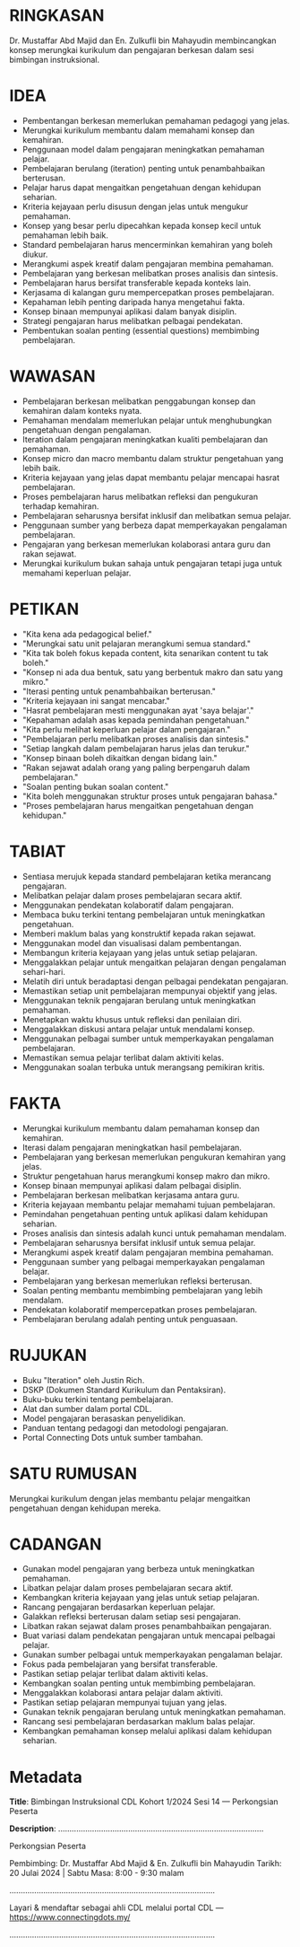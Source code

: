 # RINGKASAN
Dr. Mustaffar Abd Majid dan En. Zulkufli bin Mahayudin membincangkan konsep merungkai kurikulum dan pengajaran berkesan dalam sesi bimbingan instruksional.

# IDEA
- Pembentangan berkesan memerlukan pemahaman pedagogi yang jelas.
- Merungkai kurikulum membantu dalam memahami konsep dan kemahiran.
- Penggunaan model dalam pengajaran meningkatkan pemahaman pelajar.
- Pembelajaran berulang (iteration) penting untuk penambahbaikan berterusan.
- Pelajar harus dapat mengaitkan pengetahuan dengan kehidupan seharian.
- Kriteria kejayaan perlu disusun dengan jelas untuk mengukur pemahaman.
- Konsep yang besar perlu dipecahkan kepada konsep kecil untuk pemahaman lebih baik.
- Standard pembelajaran harus mencerminkan kemahiran yang boleh diukur.
- Merangkumi aspek kreatif dalam pengajaran membina pemahaman.
- Pembelajaran yang berkesan melibatkan proses analisis dan sintesis.
- Pembelajaran harus bersifat transferable kepada konteks lain.
- Kerjasama di kalangan guru mempercepatkan proses pembelajaran.
- Kepahaman lebih penting daripada hanya mengetahui fakta.
- Konsep binaan mempunyai aplikasi dalam banyak disiplin.
- Strategi pengajaran harus melibatkan pelbagai pendekatan.
- Pembentukan soalan penting (essential questions) membimbing pembelajaran.

# WAWASAN
- Pembelajaran berkesan melibatkan penggabungan konsep dan kemahiran dalam konteks nyata.
- Pemahaman mendalam memerlukan pelajar untuk menghubungkan pengetahuan dengan pengalaman.
- Iteration dalam pengajaran meningkatkan kualiti pembelajaran dan pemahaman.
- Konsep micro dan macro membantu dalam struktur pengetahuan yang lebih baik.
- Kriteria kejayaan yang jelas dapat membantu pelajar mencapai hasrat pembelajaran.
- Proses pembelajaran harus melibatkan refleksi dan pengukuran terhadap kemahiran.
- Pembelajaran seharusnya bersifat inklusif dan melibatkan semua pelajar.
- Penggunaan sumber yang berbeza dapat memperkayakan pengalaman pembelajaran.
- Pengajaran yang berkesan memerlukan kolaborasi antara guru dan rakan sejawat.
- Merungkai kurikulum bukan sahaja untuk pengajaran tetapi juga untuk memahami keperluan pelajar.

# PETIKAN
- "Kita kena ada pedagogical belief."
- "Merungkai satu unit pelajaran merangkumi semua standard."
- "Kita tak boleh fokus kepada content, kita senarikan content tu tak boleh."
- "Konsep ni ada dua bentuk, satu yang berbentuk makro dan satu yang mikro."
- "Iterasi penting untuk penambahbaikan berterusan."
- "Kriteria kejayaan ini sangat mencabar."
- "Hasrat pembelajaran mesti menggunakan ayat 'saya belajar'."
- "Kepahaman adalah asas kepada pemindahan pengetahuan."
- "Kita perlu melihat keperluan pelajar dalam pengajaran."
- "Pembelajaran perlu melibatkan proses analisis dan sintesis."
- "Setiap langkah dalam pembelajaran harus jelas dan terukur."
- "Konsep binaan boleh dikaitkan dengan bidang lain."
- "Rakan sejawat adalah orang yang paling berpengaruh dalam pembelajaran."
- "Soalan penting bukan soalan content."
- "Kita boleh menggunakan struktur proses untuk pengajaran bahasa."
- "Proses pembelajaran harus mengaitkan pengetahuan dengan kehidupan."

# TABIAT
- Sentiasa merujuk kepada standard pembelajaran ketika merancang pengajaran.
- Melibatkan pelajar dalam proses pembelajaran secara aktif.
- Menggunakan pendekatan kolaboratif dalam pengajaran.
- Membaca buku terkini tentang pembelajaran untuk meningkatkan pengetahuan.
- Memberi maklum balas yang konstruktif kepada rakan sejawat.
- Menggunakan model dan visualisasi dalam pembentangan.
- Membangun kriteria kejayaan yang jelas untuk setiap pelajaran.
- Menggalakkan pelajar untuk mengaitkan pelajaran dengan pengalaman sehari-hari.
- Melatih diri untuk beradaptasi dengan pelbagai pendekatan pengajaran.
- Memastikan setiap unit pembelajaran mempunyai objektif yang jelas.
- Menggunakan teknik pengajaran berulang untuk meningkatkan pemahaman.
- Menetapkan waktu khusus untuk refleksi dan penilaian diri.
- Menggalakkan diskusi antara pelajar untuk mendalami konsep.
- Menggunakan pelbagai sumber untuk memperkayakan pengalaman pembelajaran.
- Memastikan semua pelajar terlibat dalam aktiviti kelas.
- Menggunakan soalan terbuka untuk merangsang pemikiran kritis.

# FAKTA
- Merungkai kurikulum membantu dalam pemahaman konsep dan kemahiran.
- Iterasi dalam pengajaran meningkatkan hasil pembelajaran.
- Pembelajaran yang berkesan memerlukan pengukuran kemahiran yang jelas.
- Struktur pengetahuan harus merangkumi konsep makro dan mikro.
- Konsep binaan mempunyai aplikasi dalam pelbagai disiplin.
- Pembelajaran berkesan melibatkan kerjasama antara guru.
- Kriteria kejayaan membantu pelajar memahami tujuan pembelajaran.
- Pemindahan pengetahuan penting untuk aplikasi dalam kehidupan seharian.
- Proses analisis dan sintesis adalah kunci untuk pemahaman mendalam.
- Pembelajaran seharusnya bersifat inklusif untuk semua pelajar.
- Merangkumi aspek kreatif dalam pengajaran membina pemahaman.
- Penggunaan sumber yang pelbagai memperkayakan pengalaman belajar.
- Pembelajaran yang berkesan memerlukan refleksi berterusan.
- Soalan penting membantu membimbing pembelajaran yang lebih mendalam.
- Pendekatan kolaboratif mempercepatkan proses pembelajaran.
- Pembelajaran berulang adalah penting untuk penguasaan.

# RUJUKAN
- Buku "Iteration" oleh Justin Rich.
- DSKP (Dokumen Standard Kurikulum dan Pentaksiran).
- Buku-buku terkini tentang pembelajaran.
- Alat dan sumber dalam portal CDL.
- Model pengajaran berasaskan penyelidikan.
- Panduan tentang pedagogi dan metodologi pengajaran.
- Portal Connecting Dots untuk sumber tambahan.

# SATU RUMUSAN
Merungkai kurikulum dengan jelas membantu pelajar mengaitkan pengetahuan dengan kehidupan mereka.

# CADANGAN
- Gunakan model pengajaran yang berbeza untuk meningkatkan pemahaman.
- Libatkan pelajar dalam proses pembelajaran secara aktif.
- Kembangkan kriteria kejayaan yang jelas untuk setiap pelajaran.
- Rancang pengajaran berdasarkan keperluan pelajar.
- Galakkan refleksi berterusan dalam setiap sesi pengajaran.
- Libatkan rakan sejawat dalam proses penambahbaikan pengajaran.
- Buat variasi dalam pendekatan pengajaran untuk mencapai pelbagai pelajar.
- Gunakan sumber pelbagai untuk memperkayakan pengalaman belajar.
- Fokus pada pembelajaran yang bersifat transferable.
- Pastikan setiap pelajar terlibat dalam aktiviti kelas.
- Kembangkan soalan penting untuk membimbing pembelajaran.
- Menggalakkan kolaborasi antara pelajar dalam aktiviti.
- Pastikan setiap pelajaran mempunyai tujuan yang jelas.
- Gunakan teknik pengajaran berulang untuk meningkatkan pemahaman.
- Rancang sesi pembelajaran berdasarkan maklum balas pelajar.
- Kembangkan pemahaman konsep melalui aplikasi dalam kehidupan seharian.

# Metadata
**Title**: Bimbingan Instruksional CDL Kohort 1/2024 Sesi 14 — Perkongsian Peserta

**Description**: ...........................................................................................

Perkongsian Peserta

Pembimbing: Dr. Mustaffar Abd Majid & En. Zulkufli bin Mahayudin
Tarikh: 20 Julai 2024   |   Sabtu
Masa: 8:00 - 9:30 malam

...........................................................................................

Layari & mendaftar sebagai ahli CDL melalui portal CDL — https://www.connectingdots.my/

...........................................................................................